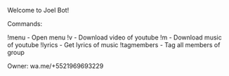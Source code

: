 Welcome to Joel Bot!

Commands:

!menu - Open menu
!v - Download video of youtube
!m - Download music of youtube
!lyrics - Get lyrics of music
!tagmembers - Tag all members of group

Owner: wa.me/+5521969693229